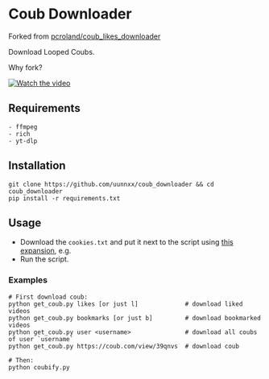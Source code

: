 # Coub Downloader
Forked from [pcroland/coub_likes_downloader](https://github.com/pcroland/coub_likes_downloader)

Download Looped Coubs.

Why fork?

[![Watch the video](https://img.youtube.com/vi/uRaiyjI5lBc/0.jpg)](https://www.youtube.com/watch?v=uRaiyjI5lBc)




## Requirements

```
- ffmpeg
- rich
- yt-dlp
```


## Installation

```
git clone https://github.com/uunnxx/coub_downloader && cd coub_downloader
pip install -r requirements.txt
```


## Usage

- Download the `cookies.txt` and put it next to the script using [this expansion](https://chrome.google.com/webstore/detail/get-cookiestxt/bgaddhkoddajcdgocldbbfleckgcbcid), e.g.
- Run the script.


### Examples

```
# First download coub:
python get_coub.py likes [or just l]             # download liked videos
python get_coub.py bookmarks [or just b]         # download bookmarked videos
python get_coub.py user <username>               # download all coubs of user `username`
python get_coub.py https://coub.com/view/39qnvs  # download coub

# Then:
python coubify.py
```
